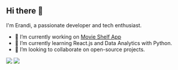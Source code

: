 ## Hi there 👋
I'm Erandi, a passionate developer and tech enthusiast.

- 🔭 I’m currently working on [Movie Shelf App](https://github.com/erandime/movie-shelf-app)
- 🌱 I’m currently learning React.js and Data Analytics with Python.
- 👯 I’m looking to collaborate on open-source projects.
<!--
- 🤔 I’m looking for help with ...
- 💬 Ask me about ...
- 📫 How to reach me: ...
- 😄 Pronouns: ...
- ⚡ Fun fact: ...
-->
![](http://github-profile-summary-cards.vercel.app/api/cards/repos-per-language?username=erandime&theme=default)
![](http://github-profile-summary-cards.vercel.app/api/cards/most-commit-language?username=erandime&theme=default)








